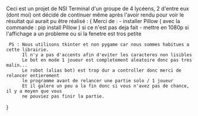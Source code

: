 
Ceci est un projet de NSI Terminal d'un groupe de 4 lycéens, 2 d'entre eux (dont moi) ont 
décidé de continuer même après l'avoir rendu pour voir le résultat qui aurait pu être réalisé :
{
     Merci de :
     - installer Pillow ( avec la commande : pip install Pillow ) si ce n'est pas deja fait
     - mettre en 1080p si l'affichage a un probleme ou si la fenetre est tros petite 

     PS : Nous utilisons tkinter et non pygame car nous sommes habitues a cette librairie.
          Il n'y a pas d'accents afin d'eviter les caracteres non lisibles
          Le bot en mode 1 joueur est completement aleatoire donc pas tres malin...
          Le robot (alias bot) est trop dur a controller donc merci de relancer entierement 
          le programme avant de relancer une partie solo / 1 joueur
          Et il galere un peu a la fin donc si vous n'avez pas de chance, il y a moyen que vous
          ne pouviez pas finir la partie.
}
